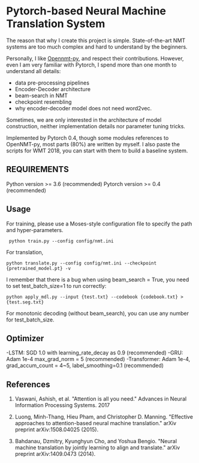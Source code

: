 Pytorch-based Neural Machine Translation System 
==========
The reason that why I create this project is simple. 
State-of-the-art NMT systems are too much complex and hard to understand by the beginners. 

Personally, I like [Opennmt-py](https://github.com/OpenNMT/OpenNMT-py), and respect their contributions.
However, even I am very familiar with Pytorch, I spend more than one month to understand all details:
- data pre-processing pipelines 
- Encoder-Decoder architecture
- beam-search in NMT
- checkpoint resembling 
- why encoder-decoder model does not need word2vec.

Sometimes, we are only interested in the architecture of model construction, 
neither implementation details nor parameter tuning tricks.

Implemented by Pytorch 0.4, though some modules references to OpenNMT-py, most parts (80%) are written by myself.
I also paste the scripts for WMT 2018, you can start with them to build a baseline system.


REQUIREMENTS
------------
Python version >= 3.6 (recommended)
Pytorch version >= 0.4 (recommended)

Usage
------------
For training, please use a Moses-style configuration file to specify the path and hyper-parameters.
    
     python train.py --config config/nmt.ini

For translation,

    python translate.py --config config/nmt.ini --checkpoint {pretrained_model.pt} -v

I remember that there is a bug when using beam_search = True, you need to set test_batch_size=1 to run correctly:

    python apply_mdl.py --input {test.txt} --codebook {codebook.txt} > {test.seg.txt}

For monotonic decoding (without beam_search), you can use any number for test_batch_size.

## Optimizer
-LSTM: SGD 1.0 with learning_rate_decay as 0.9 (recommended)
-GRU: Adam 1e-4 max_grad_norm = 5 (recommended) 
-Transformer: Adam 1e-4, grad_accum_count = 4~5, label_smoothing=0.1 (recommended)

## References

1. Vaswani, Ashish, et al. "Attention is all you need." Advances in Neural Information Processing Systems. 2017

2. Luong, Minh-Thang, Hieu Pham, and Christopher D. Manning. "Effective approaches to attention-based neural machine translation." arXiv preprint arXiv:1508.04025 (2015).

3. Bahdanau, Dzmitry, Kyunghyun Cho, and Yoshua Bengio. "Neural machine translation by jointly learning to align and translate." arXiv preprint arXiv:1409.0473 (2014).

